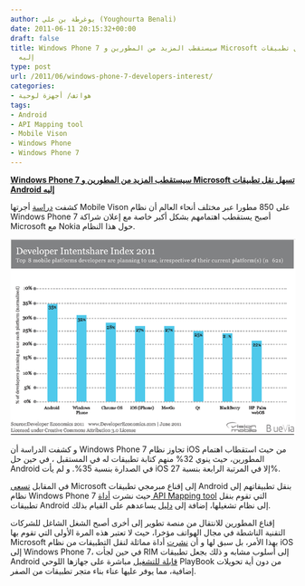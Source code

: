 ```yaml
---
author: يوغرطة بن علي (Youghourta Benali)
date: 2011-06-11 20:15:32+00:00
draft: false
title: Windows Phone 7 سيستقطب المزيد من المطورين و Microsoft تسهل نقل تطبيقات Android
  إليه
type: post
url: /2011/06/windows-phone-7-developers-interest/
categories:
- هواتف/ أجهزة لوحية
tags:
- Android
- API Mapping tool
- Mobile Vison
- Windows Phone
- Windows Phone 7
---
```


[**Windows Phone 7 سيستقطب المزيد من المطورين و Microsoft تسهل نقل تطبيقات Android إليه**](https://www.it-scoop.com/2011/06/windows-phone-7-developers-interest)


كشفت [دراسة](http://www.visionmobile.com/devecon.php) أجرتها Mobile Vison على 850 مطورا عبر مختلف أنحاء العالم أن نظام Windows Phone 7 أصبح يستقطب اهتمامهم بشكل أكبر خاصة مع إعلان شراكة Microsoft مع Nokia حول هذا النظام.

[![](Mobile-Vison.gif)
](https://www.it-scoop.com/2011/06/windows-phone-7-developers-interest)

و كشفت الدراسة أن Windows Phone 7 تجاوز نظام iOS من حيث استقطاب اهتمام المطورين، حيث ينوي 32% منهم كتابة تطبيقات له في المستقبل ، في حين حل Android في الصدارة بنسبة 35%. و لم يأت iOS إلا في المرتبة الرابعة بنسبة 27%.

في المقابل [تسعى](http://windowsteamblog.com/windows_phone/b/wpdev/archive/2011/06/09/leveraging-your-android-development-expertise-to-build-windows-phone-applications.aspx) Microsoft إلى إقناع مبرمجي تطبيقات Android بنقل تطبيقاتهم إلى نظام Windows Phone 7 حيث نشرت [أداة API Mapping tool](http://wp7mapping.interoperabilitybridges.com/Home/Library?source=Android) التي تقوم بنقل تطبيقات Android إلى نظام تشغيلها، إضافة إلى [دليل](http://windowsphone.interoperabilitybridges.com/articles/windows-phone-7-guide-for-android-application-developers) يساعدهم على القيام بذلك.

إقناع المطورين للانتقال من منصة تطوير إلى أخرى أصبح الشغل الشاغل للشركات التقنية الناشطة في مجال الهواتف مؤخرا، حيث لا تعتبر هذه المرة الأولى التي تقوم بها Microsoft بهذا الأمر، بل سبق لها و أن [نشرت](http://windowsteamblog.com/windows_phone/b/wpdev/archive/2011/04/29/leveraging-your-iphone-development-expertise-to-build-windows-phone-7-applications.aspx) أداة مماثلة لنقل التطبيقات من نظام iOS إلى Windows Phone 7، في حين لجأت RIM إلى أسلوب مشابه و ذلك بجعل تطبيقات Android [قابلة للتشغيل](../2011/03/rim-playbook-android-applications/) مباشرة على جهازها اللوحي PlayBook من دون أية تحويلات إضافية، مما يوفر عليها عناء بناء متجر تطبيقات من الصفر.
